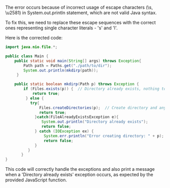 The error occurs because of incorrect usage of escape characters (\s, \u2581) in System.out.println statement, which are not valid Java syntax. 

To fix this, we need to replace these escape sequences with the correct ones representing single character literals - 's' and 'I'.

Here is the corrected code:
```java
import java.nio.file.*;

public class Main {
    public static void main(String[] args) throws Exception{
        Path path = Paths.get("./path/to/dir");
        System.out.println(mkdirp(path));
     }

    public static boolean mkdirp(Path p) throws Exception {
        if (Files.exists(p)) {  // Directory already exists, nothing to do return true
            return true;
         } else { 
           try{
               Files.createDirectories(p);  // Create directory and any missing parents
               return true;
             }catch(FileAlreadyExistsException e){
                System.out.println("Directory already exists");
                return false;
             } catch (IOException ex) { 
                 System.err.println("Error creating directory: " + p);
                 return false;
             }  
          }
       }
}
```
This code will correctly handle the exceptions and also print a message when a 'Directory already exists' exception occurs, as expected by the provided JavaScript function.

